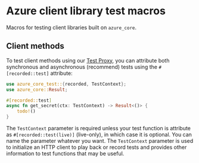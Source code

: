 # Azure client library test macros

Macros for testing client libraries built on `azure_core`.

## Client methods

To test client methods using our [Test Proxy], you can attribute both synchronous and asynchronous (recommend) tests
using the `#[recorded::test]` attribute:

```rust
use azure_core_test::{recorded, TestContext};
use azure_core::Result;

#[recorded::test]
async fn get_secret(ctx: TestContext) -> Result<()> {
    todo!()
}
```

The `TestContext` parameter is required unless your test function is attribute as `#[recorded::test(live)]` (live-only),
in which case it is optional. You can name the parameter whatever you want.
The `TestContext` parameter is used to initialize an HTTP client to play back or record tests
and provides other information to test functions that may be useful.

[Test Proxy]: https://github.com/Azure/azure-sdk-tools/blob/main/tools/test-proxy/Azure.Sdk.Tools.TestProxy/README.md
